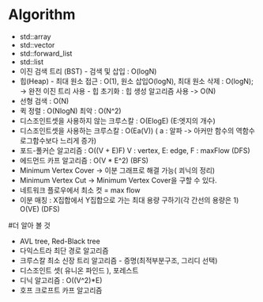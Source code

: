 # Algorithm
- std::array
- std::vector
- std::forward_list
- std::list
- 이진 검색 트리 (BST) - 검색 및 삽입 : O(logN)
- 힙(Heap) - 최대 원소 접근 : O(1), 원소 삽입O(logN), 최대 원소 삭제 : O(logN); -> 완전 이진 트리 사용 - 힙 초기화 : 힙 생성 알고리즘 사용 -> O(N)
- 선형 검색 : O(N)
- 퀵 정렬 : O(NlogN) 최악 : O(N^2)
- 디스조인트셋을 사용하지 않는 크루스칼 : O(ElogE) (E:엣지의 개수)
- 디스조인트셋을 사용하는 크루스칼 : O(Ea(V)) ( a : 알파 -> 아커만 함수의 역함수 로그함수보다 느리게 증가)
- 포드-풀커슨 알고리즘 : O((V + E)F) V : vertex, E: edge, F : maxFlow (DFS)
- 에드먼드 카프 알고리즘 : O(V * E^2) (BFS)
- Minimum Vertex Cover -> 이분 그래프로 해결 가능( 쾨닉의 정리)
- Minimum Vertex Cut -> Minimum Vertex Cover을 구할 수 있다.
- 네트워크 플로우에서 최소 컷 = max flow
- 이분 매칭 : X집합에서 Y집합으로 가는 최대 용량 구하기(각 간선의 용량은 1) O(VE) (DFS)

#더 알아 볼 것
- AVL tree, Red-Black tree
- 다익스트라 최단 경로 알고리즘
- 크루스칼 최소 신장 트리 알고리즘 - 증명(최적부분구조, 그리디 선택)
- 디스조인트 셋( 유니온 파인드 ), 포레스트
- 디닉 알고리즘 : O((V^2)*E)
- 호프 크로프트 카프 알고리즘